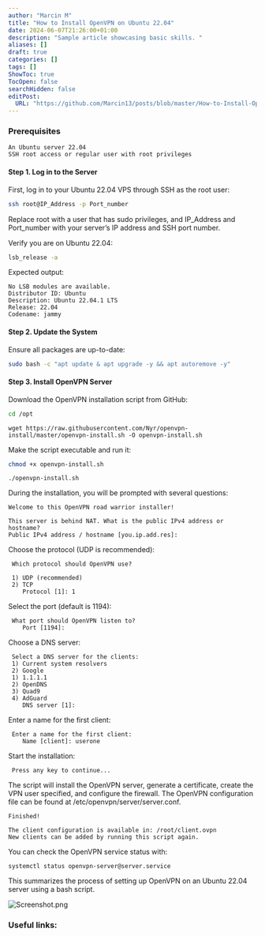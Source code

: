 ```yaml
---
author: "Marcin M"
title: "How to Install OpenVPN on Ubuntu 22.04"
date: 2024-06-07T21:26:00+01:00
description: "Sample article showcasing basic skills. "
aliases: []
draft: true
categories: []
tags: []
ShowToc: true
TocOpen: false
searchHidden: false
editPost:
  URL: "https://github.com/Marcin13/posts/blob/master/How-to-Install-OpenVPN-on-Ubuntu-22.04.md"
---
```

### Prerequisites

    An Ubuntu server 22.04
    SSH root access or regular user with root privileges

#### Step 1. Log in to the Server

First, log in to your Ubuntu 22.04 VPS through SSH as the root user:

```bash 
ssh root@IP_Address -p Port_number
```

Replace root with a user that has sudo privileges, and IP_Address and Port_number with your server’s IP address and SSH port number.

Verify you are on Ubuntu 22.04:

```bash 
lsb_release -a 
```

Expected output:


    No LSB modules are available.
    Distributor ID: Ubuntu
    Description: Ubuntu 22.04.1 LTS
    Release: 22.04
    Codename: jammy

#### Step 2. Update the System

Ensure all packages are up-to-date:

```bash
sudo bash -c "apt update & apt upgrade -y && apt autoremove -y"
```
#### Step 3. Install OpenVPN Server

Download the OpenVPN installation script from GitHub:

```bash 
cd /opt
```
```shell
wget https://raw.githubusercontent.com/Nyr/openvpn-install/master/openvpn-install.sh -O openvpn-install.sh
```

Make the script executable and run it:

```bash 
chmod +x openvpn-install.sh
```
```shell
./openvpn-install.sh
```

During the installation, you will be prompted with several questions:

    Welcome to this OpenVPN road warrior installer!
    
    This server is behind NAT. What is the public IPv4 address or hostname?
    Public IPv4 address / hostname [you.ip.add.res]:

Choose the protocol (UDP is recommended):

     Which protocol should OpenVPN use?

     1) UDP (recommended)
     2) TCP
        Protocol [1]: 1

Select the port (default is 1194):

     What port should OpenVPN listen to?
        Port [1194]:

Choose a DNS server:

     Select a DNS server for the clients:
     1) Current system resolvers
     2) Google
     1) 1.1.1.1
     2) OpenDNS
     3) Quad9
     4) AdGuard
        DNS server [1]:

Enter a name for the first client:

     Enter a name for the first client:
        Name [client]: userone

Start the installation:

     Press any key to continue...

The script will install the OpenVPN server, generate a certificate, create the VPN user specified, and configure the firewall. The OpenVPN configuration file can be found at /etc/openvpn/server/server.conf.

    Finished!

    The client configuration is available in: /root/client.ovpn
    New clients can be added by running this script again.

You can check the OpenVPN service status with:


    systemctl status openvpn-server@server.service

This summarizes the process of setting up OpenVPN on an Ubuntu 22.04 server using a bash script.






![Screenshot.png](http://marcinmitruk.link/img/How-to-Install-OpenVPN-on-Ubuntu-22.04/Screenshot1.png)






### Useful links:

